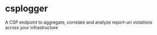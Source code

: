 # csplogger
A CSP endpoint to aggregate, correlate and analyze report-uri violations across your infrastructure
